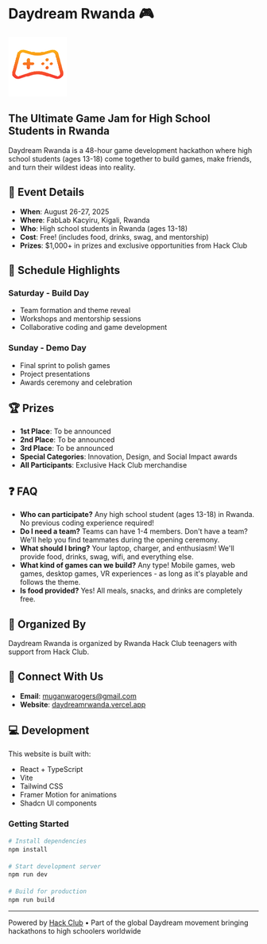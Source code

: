 # Daydream Rwanda 🎮

![Daydream Rwanda](./public/favicon.ico)

## The Ultimate Game Jam for High School Students in Rwanda

Daydream Rwanda is a 48-hour game development hackathon where high school students (ages 13-18) come together to build games, make friends, and turn their wildest ideas into reality.

## 🚀 Event Details

-   **When**: August 26-27, 2025
-   **Where**: FabLab Kacyiru, Kigali, Rwanda
-   **Who**: High school students in Rwanda (ages 13-18)
-   **Cost**: Free! (includes food, drinks, swag, and mentorship)
-   **Prizes**: $1,000+ in prizes and exclusive opportunities from Hack Club

## 📅 Schedule Highlights

### Saturday - Build Day

-   Team formation and theme reveal
-   Workshops and mentorship sessions
-   Collaborative coding and game development

### Sunday - Demo Day

-   Final sprint to polish games
-   Project presentations
-   Awards ceremony and celebration

## 🏆 Prizes

-   **1st Place**: To be announced
-   **2nd Place**: To be announced
-   **3rd Place**: To be announced
-   **Special Categories**: Innovation, Design, and Social Impact awards
-   **All Participants**: Exclusive Hack Club merchandise

## ❓ FAQ

-   **Who can participate?** Any high school student (ages 13-18) in Rwanda. No previous coding experience required!
-   **Do I need a team?** Teams can have 1-4 members. Don't have a team? We'll help you find teammates during the opening ceremony.
-   **What should I bring?** Your laptop, charger, and enthusiasm! We'll provide food, drinks, swag, wifi, and everything else.
-   **What kind of games can we build?** Any type! Mobile games, web games, desktop games, VR experiences - as long as it's playable and follows the theme.
-   **Is food provided?** Yes! All meals, snacks, and drinks are completely free.

## 👥 Organized By

Daydream Rwanda is organized by Rwanda Hack Club teenagers with support from Hack Club.

## 🔗 Connect With Us

-   **Email**: [muganwarogers@gmail.com](mailto:muganwarogers@gmail.com)
-   **Website**: [daydreamrwanda.vercel.app](https://daydreamrwanda.vercel.app)

## 💻 Development

This website is built with:

-   React + TypeScript
-   Vite
-   Tailwind CSS
-   Framer Motion for animations
-   Shadcn UI components

### Getting Started

```bash
# Install dependencies
npm install

# Start development server
npm run dev

# Build for production
npm run build
```

---

Powered by [Hack Club](https://hackclub.com/) • Part of the global Daydream movement bringing hackathons to high schoolers worldwide
